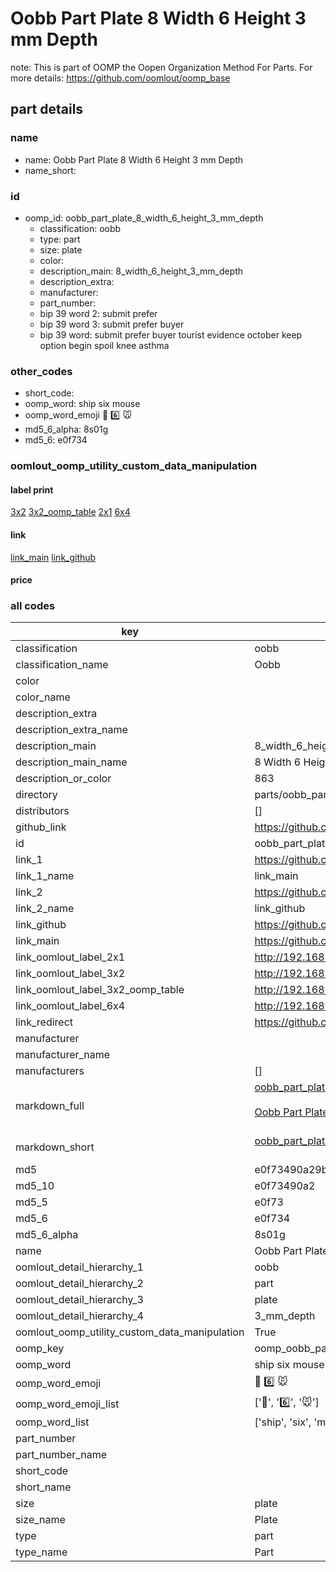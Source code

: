 # Oobb Part Plate 8 Width 6 Height 3 mm Depth  

note: This is part of OOMP the Oopen Organization Method For Parts. For more details: https://github.com/oomlout/oomp_base

##  part details
  







### name
* name: Oobb Part Plate 8 Width 6 Height 3 mm Depth
* name_short: 
### id
* oomp_id: oobb_part_plate_8_width_6_height_3_mm_depth
  * classification: oobb
  * type: part
  * size: plate
  * color: 
  * description_main: 8_width_6_height_3_mm_depth
  * description_extra: 
  * manufacturer: 
  * part_number: 
  * bip 39 word 2: submit prefer
  * bip 39 word 3: submit prefer buyer
  * bip 39 word: submit prefer buyer tourist evidence october keep option begin spoil knee asthma

### other_codes
* short_code: 
* oomp_word: ship six mouse
* oomp_word_emoji :ship: :six: :mouse:
* md5_6_alpha: 8s01g
* md5_6: e0f734






### oomlout_oomp_utility_custom_data_manipulation
#### label print
[3x2](http://192.168.1.245:1112/?label=oomp%208s01g)
[3x2_oomp_table](http://192.168.1.108:1112/?label=oomp%208s01g)
[2x1](http://192.168.1.242:1112/?label=oomp%208s01g)
[6x4](http://192.168.1.55:1112/?label=oomp%208s01g)    

#### link

[link_main](https://github.com/oomlout/oomlout_oomp_version_1_messy/tree/main/parts/oobb_part_plate_8_width_6_height_3_mm_depth) [link_github](https://github.com/oomlout/oomlout_oomp_version_1_messy/tree/main/parts/oobb_part_plate_8_width_6_height_3_mm_depth)                             

#### price







### all codes 
| key | value |  
| --- | --- |  
| classification | oobb |  
| classification_name | Oobb |  
| color |  |  
| color_name |  |  
| description_extra |  |  
| description_extra_name |  |  
| description_main | 8_width_6_height_3_mm_depth |  
| description_main_name | 8 Width 6 Height 3 mm Depth |  
| description_or_color | 863 |  
| directory | parts/oobb_part_plate_8_width_6_height_3_mm_depth |  
| distributors | [] |  
| github_link | https://github.com/oomlout/oomlout_oomp_part_src/tree/main/parts/oobb_part_plate_8_width_6_height_3_mm_depth |  
| id | oobb_part_plate_8_width_6_height_3_mm_depth |  
| link_1 | https://github.com/oomlout/oomlout_oomp_version_1_messy/tree/main/parts/oobb_part_plate_8_width_6_height_3_mm_depth |  
| link_1_name | link_main |  
| link_2 | https://github.com/oomlout/oomlout_oomp_version_1_messy/tree/main/parts/oobb_part_plate_8_width_6_height_3_mm_depth |  
| link_2_name | link_github |  
| link_github | https://github.com/oomlout/oomlout_oomp_version_1_messy/tree/main/parts/oobb_part_plate_8_width_6_height_3_mm_depth |  
| link_main | https://github.com/oomlout/oomlout_oomp_version_1_messy/tree/main/parts/oobb_part_plate_8_width_6_height_3_mm_depth |  
| link_oomlout_label_2x1 | http://192.168.1.242:1112/?label=oomp%208s01g |  
| link_oomlout_label_3x2 | http://192.168.1.245:1112/?label=oomp%208s01g |  
| link_oomlout_label_3x2_oomp_table | http://192.168.1.108:1112/?label=oomp%208s01g |  
| link_oomlout_label_6x4 | http://192.168.1.55:1112/?label=oomp%208s01g |  
| link_redirect | https://github.com/oomlout/oomlout_oomp_version_1_messy/tree/main/parts/oobb_part_plate_8_width_6_height_3_mm_depth |  
| manufacturer |  |  
| manufacturer_name |  |  
| manufacturers | [] |  
| markdown_full | [oobb_part_plate_8_width_6_height_3_mm_depth](none)<br>[](none)<br>[Oobb Part Plate 8 Width 6 Height 3 Mm Depth](none)<br><br> |  
| markdown_short | [oobb_part_plate_8_width_6_height_3_mm_depth](none)<br><br> |  
| md5 | e0f73490a29baf3a6426ee5e3eea76c0 |  
| md5_10 | e0f73490a2 |  
| md5_5 | e0f73 |  
| md5_6 | e0f734 |  
| md5_6_alpha | 8s01g |  
| name | Oobb Part Plate 8 Width 6 Height 3 mm Depth |  
| oomlout_detail_hierarchy_1 | oobb |  
| oomlout_detail_hierarchy_2 | part |  
| oomlout_detail_hierarchy_3 | plate |  
| oomlout_detail_hierarchy_4 | 3_mm_depth |  
| oomlout_oomp_utility_custom_data_manipulation | True |  
| oomp_key | oomp_oobb_part_plate_8_width_6_height_3_mm_depth |  
| oomp_word | ship six mouse |  
| oomp_word_emoji | :ship: :six: :mouse: |  
| oomp_word_emoji_list | [':ship:', ':six:', ':mouse:'] |  
| oomp_word_list | ['ship', 'six', 'mouse'] |  
| part_number |  |  
| part_number_name |  |  
| short_code |  |  
| short_name |  |  
| size | plate |  
| size_name | Plate |  
| type | part |  
| type_name | Part |  
